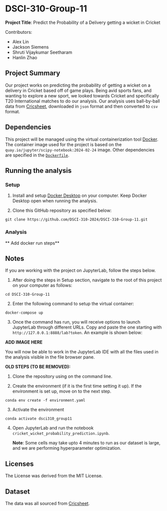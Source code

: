 # DSCI-310-Group-11
**Project Title**: Predict the Probability of a Delivery getting a wicket in Cricket

Contributors: 

- Alex Lin
- Jackson Siemens
- Shruti Vijaykumar Seetharam
- Hanlin Zhao

## Project Summary

Our project works on predicting the probability of getting a wicket on a delivery in Cricket based off of game plays. Being avid sports fans, and wanting to explore a new sport, we looked towards Cricket and specifically T20 International matches to do our analysis. Our analysis uses ball-by-ball data from [Cricsheet](https://cricsheet.org/), downloaded in `json` format and then converted to `csv` format. 

## Dependencies

This project will be managed using the virtual containerization tool [Docker](https://www.docker.com/). The container image used for the project is based on the `quay.io/jupyter/scipy-notebook:2024-02-24` image. Other dependencies are specified in the [`Dockerfile`](https://github.com/DSCI-310-2024/DSCI-310-Group-11-Cricket-Analysis/blob/main/Dockerfile). 

## Running the analysis

### Setup

1. Install and setup [Docker Desktop](https://www.docker.com/) on your computer. Keep Docker Desktop open when running the analysis.
  
2. Clone this GitHub repository as specified below:

 `git clone https://github.com/DSCI-310-2024/DSCI-310-Group-11.git` 

### Analysis 

** Add docker run steps**

## Notes

If you are working with the project on JupyterLab, follow the steps below. 

1. After doing the steps in Setup section, navigate to the root of this project on your computer as follows:

`cd DSCI-310-Group-11`

2. Enter the following command to setup the virtual container:

`docker-compose up`

3. Once the command has run, you will receive options to launch JupyterLab through different URLs. Copy and paste the one starting with ` http://127.0.0.1:8888/lab?token`. An example is shown below:

**ADD IMAGE HERE**

You will now be able to work in the JupyterLab IDE with all the files used in the analysis visible in the file browser pane. 

**OLD STEPS (TO BE REMOVED):**

1. Clone the repository using on the command line.



2. Create the environment (if it is the first time setting it up). If the environment is set up, move on to the next step.

`conda env create -f environment.yaml` 

3. Activate the environment

`conda activate dsci310_group11`

4. Open JupyterLab and run the notebook `cricket_wicket_probability_prediction.ipynb`.

   **Note**: Some cells may take upto 4 minutes to run as our dataset is large, and we are performing hyperparameter optimization.

## Licenses
The License was derived from the MIT License.

## Dataset
The data was all sourced from [Cricsheet](https://cricsheet.org/).
